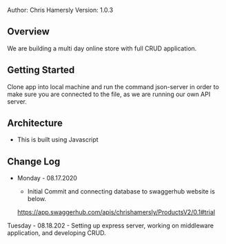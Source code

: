 Author: Chris Hamersly  Version: 1.0.3

## Overview
We are building a multi day online store with full CRUD application. 



## Getting Started
Clone app into local machine and run the command json-server in order to make sure you are connected to the file, as we are running our own API server.  


## Architecture
 - This is built using Javascript 

## Change Log
 - Monday - 08.17.2020 
     - Initial Commit and connecting database to swaggerhub website is below.

     https://app.swaggerhub.com/apis/chrishamersly/ProductsV2/0.1#trial

  Tuesday - 08.18.202
    - Setting up express server, working on middleware application, and developing CRUD. 






